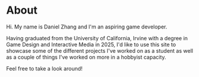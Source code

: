 # About

<p>Hi. My name is Daniel Zhang and I'm an aspiring game developer.</p>

<p>Having graduated from the University of California, Irvine with a degree in Game Design and Interactive Media in 2025, I'd like to use this site to showcase some of the different projects I've worked on as a student as well as a couple of
things I've worked on more in a hobbyist capacity.</p>

<p>Feel free to take a look around!</p>

